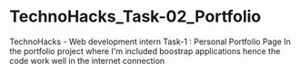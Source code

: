 # TechnoHacks_Task-02_Portfolio
TechnoHacks - Web development intern Task-1 : Personal Portfolio Page
In the portfolio project where I'm included boostrap applications hence the code work well in the internet connection
